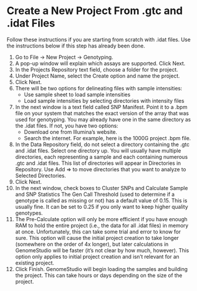 # Create a New Project From .gtc and .idat Files

Follow these instructions if you are starting from scratch with .idat files. Use the instructions below if this step has already been done.

1. Go to File -> New Project -> Genotyping.
2. A pop-up window will explain which assays are supported. Click Next.
3. In the Projects Repository text field, choose a folder for the project.
4. Under Project Name, select the Create option and name the project.
5. Click Next.
6. There will be two options for delineating files with sample intensities:
    * Use sample sheet to load sample intensities
    * Load sample intensities by selecting directories with intensity files
7. In the next window is a text field called SNP Manifest. Point it to a .bpm file on your system that matches the exact version of the array that was used for genotyping. You may already have one in the same directory as the .idat files. If not, you have two options:
    * Download one from Illumina’s website.
    * Search the internet. For example, here is the 1000G project .bpm file.
8. In the Data Repository field, do not select a directory containing the .gtc and .idat files. Select one directory up. You will usually have multiple directories, each representing a sample and each containing numerous .gtc and .idat files. This list of directories will appear in Directories in Repository. Use Add => to move directories that you want to analyze to Selected Directories.
9. Click Next.
10. In the next window, check boxes to Cluster SNPs and Calculate Sample and SNP Statistics
The Gen Call Threshold (used to determine if a genotype is called as missing or not) has a default value of 0.15. This is usually fine. It can be set to 0.25 if you only want to keep higher quality genotypes.
11. The Pre-Calculate option will only be more efficient if you have enough RAM to hold the entire project (i.e., the data for all .idat files) in memory at once. Unfortunately, this can take some trial and error to know for sure. This option will cause the initial project creation to take longer (somewhere on the order of 4x longer), but later calculations in GenomeStudio will be faster (it’s not clear by how much, however). This option only applies to initial project creation and isn’t relevant for an existing project.
12. Click Finish. GenomeStudio will begin loading the samples and building the project. This can take hours or days depending on the size of the project.
